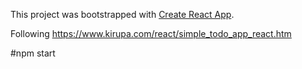 This project was bootstrapped with [Create React App](https://github.com/facebookincubator/create-react-app).

Following https://www.kirupa.com/react/simple_todo_app_react.htm

#npm start
